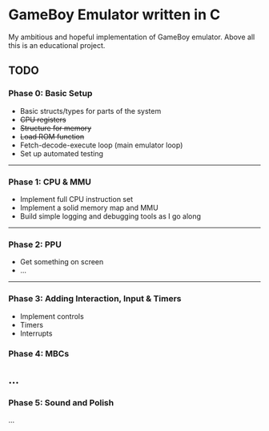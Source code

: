 # GameBoy Emulator written in C
My ambitious and hopeful implementation of GameBoy emulator.
Above all this is an educational project.

## TODO
### Phase 0: Basic Setup
- Basic structs/types for parts of the system
- ~~CPU registers~~
- ~~Structure for memory~~
- ~~Load ROM function~~
- Fetch-decode-execute loop (main emulator loop)
- Set up automated testing
---
### Phase 1: CPU & MMU
- Implement full CPU instruction set
- Implement a solid memory map and MMU
- Build simple logging and debugging tools as I go along
---
### Phase 2: PPU
- Get something on screen
- ...
---
### Phase 3: Adding Interaction, Input & Timers
- Implement controls
- Timers
- Interrupts
### Phase 4: MBCs
...
---
### Phase 5: Sound and Polish
...

